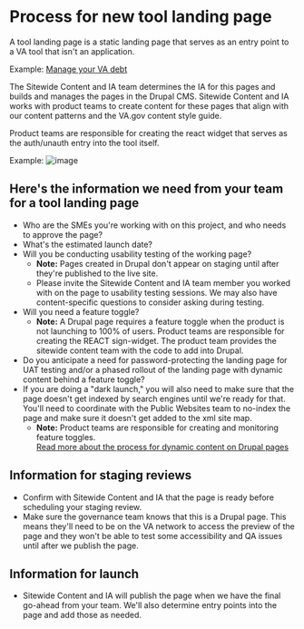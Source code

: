 # Process for new tool landing page

A tool landing page is a static landing page that serves as an entry point to a VA tool that isn't an application.

Example: [Manage your VA debt](va.gov/manage-va-debt/)

The Sitewide Content and IA team determines the IA for this pages and builds and manages the pages in the Drupal CMS. Sitewide Content and IA works with product teams to create content for these pages that align with our content patterns and the VA.gov content style guide. 

Product teams are responsible for creating the react widget that serves as the auth/unauth entry into the tool itself.

Example:
![image](https://user-images.githubusercontent.com/62957278/177588032-46d48148-5f89-4d55-ac8a-e32fcc02047f.png)


## Here's the information we need from your team for a tool landing page

- Who are the SMEs you're working with on this project, and who needs to approve the page?
- What's the estimated launch date?
- Will you be conducting usability testing of the working page?
  - **Note:** Pages created in Drupal don't appear on staging until after they're published to the live site.
  - Please invite the Sitewide Content and IA team member you worked with on the page to usability testing sessions. We may also have content-specific questions to consider asking during testing.
- Will you need a feature toggle? 
  - **Note:** A Drupal page requires a feature toggle when the product is not launching to 100% of users. Product teams are responsible for creating the REACT sign-widget. The product team provides the sitewide content team with the code to add into Drupal.
- Do you anticipate a need for password-protecting the landing page for UAT testing and/or a phased rollout of the landing page with dynamic content behind a feature toggle?
- If you are doing a "dark launch," you will also need to make sure that the page doesn't get indexed by search engines until we're ready for that. You'll need to coordinate with the Public Websites team to no-index the page and make sure it doesn't get added to the xml site map.
  - **Note:** Product teams are responsible for creating and monitoring feature toggles. <br> [Read more about the process for dynamic content on Drupal pages](https://github.com/department-of-veterans-affairs/va.gov-team/blob/master/teams/vsa/teams/sitewide-content/processes/dynamic-content-process.md)
  
## Information for staging reviews

- Confirm with Sitewide Content and IA that the page is ready before scheduling your staging review.
- Make sure the governance team knows that this is a Drupal page. This means they'll need to be on the VA network to access the preview of the page and they won't be able to test some accessibility and QA issues until after we publish the page.

## Information for launch

- Sitewide Content and IA will publish the page when we have the final go-ahead from your team. We'll also determine entry points into the page and add those as needed.
